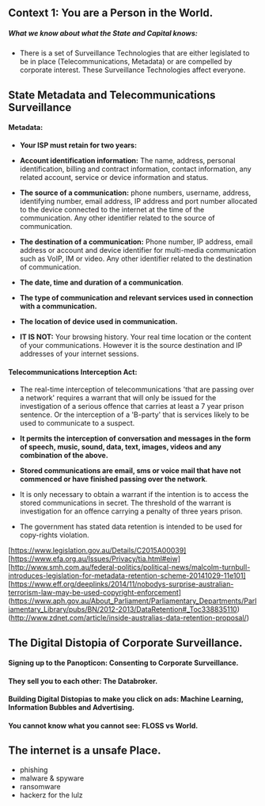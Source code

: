 ## Context 1: You are a Person in the World.


##### What we know about what the State and Capital knows:
  - There is a set of Surveillance Technologies that are either legislated to be in place (Telecommunications, Metadata) or are compelled by corporate interest. These Surveillance Technologies affect everyone.

## State Metadata and Telecommunications Surveillance
  #### Metadata:
- **Your ISP must retain for two years:**

- **Account identification information:** The name, address, personal identification, billing and contract information, contact information, any related account, service or device information and status.

- **The source of a communication:** phone numbers, username, address, identifying number, email address, IP address and port number allocated to the device connected to the internet at the time of the communication. Any other identifier related to the source of communication.

- **The destination of a communication:** Phone number, IP address, email address or account and device identifier for multi-media communication such as VoIP, IM or video. Any other identifier related to the destination of communication.

- **The date, time and duration of a communication**.

- **The type of communication and relevant services used in connection with a communication.**

- **The location of device used in communication.**

- **IT IS NOT:** Your browsing history. Your real time location or the content of your communications.
However it is the source destination and IP addresses of your internet sessions.


#### Telecommunications Interception Act:
-  The real-time interception of telecommunications 'that are passing over a network' requires a warrant that will only be issued for the investigation of a serious offence that carries at least a 7 year prison sentence. Or the interception of a 'B-party' that is services likely to be used to communicate to a suspect.
  - **It permits the interception of conversation and messages in the form of speech, music, sound, data, text, images, videos and any combination of the above.**


- **Stored communications are email, sms or voice mail that have not commenced or have finished passing over the network**.
- It is only necessary to obtain a warrant if the intention is to access the stored communications in secret. The threshold of the warrant is investigation for an offence carrying a penalty of three years prison.
- The government has stated data retention is intended to be used for copy-rights violation.

[https://www.legislation.gov.au/Details/C2015A00039]
[https://www.efa.org.au/Issues/Privacy/tia.html#eiw]
[http://www.smh.com.au/federal-politics/political-news/malcolm-turnbull-introduces-legislation-for-metadata-retention-scheme-20141029-11e101]
[https://www.eff.org/deeplinks/2014/11/nobodys-surprise-australian-terrorism-law-may-be-used-copyright-enforcement]
(https://www.aph.gov.au/About_Parliament/Parliamentary_Departments/Parliamentary_Library/pubs/BN/2012-2013/DataRetention#_Toc338835110)
(http://www.zdnet.com/article/inside-australias-data-retention-proposal/)


## The Digital Distopia of Corporate Surveillance.

#### Signing up to the Panopticon: Consenting to Corporate Surveillance.

#### They sell you to each other: The Databroker.

#### Building Digital Distopias to make you click on ads: Machine Learning, Information Bubbles and Advertising.

#### You cannot know what you cannot see: FLOSS vs World.




## The internet is a unsafe Place.
  - phishing
  - malware & spyware
  - ransomware
  - hackerz for the lulz
